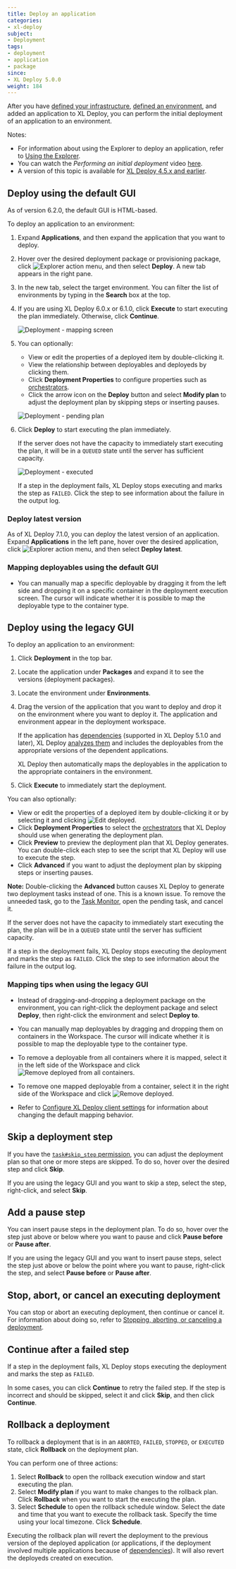 ```yaml
---
title: Deploy an application
categories:
- xl-deploy
subject:
- Deployment
tags:
- deployment
- application
- package
since:
- XL Deploy 5.0.0
weight: 184
---
```


After you have [defined your infrastructure](/xl-deploy/how-to/connect-xl-deploy-to-your-infrastructure.html), [defined an environment](/xl-deploy/how-to/create-an-environment-in-xl-deploy.html), and added an application to XL Deploy, you can perform the initial deployment of an application to an environment.

Notes:

* For information about using the Explorer to deploy an application, refer to [Using the Explorer](/xl-deploy/how-to/using-the-explorer.html).
* You can watch the *Performing an initial deployment* video [here](https://www.youtube.com/watch?v=pw17C9j60xY&list=PLIIv46GEoJ7ZvQd4BbzdMLaH0tc-gYyA1&index=4).
* A version of this topic is available for [XL Deploy 4.5.x and earlier](/xl-deploy/4.5.x/deploy-an-application-4.5.html).

## Deploy using the default GUI

As of version 6.2.0, the default GUI is HTML-based.

To deploy an application to an environment:

1. Expand **Applications**, and then expand the application that you want to deploy.
1. Hover over the desired deployment package or provisioning package, click ![Explorer action menu](/images/menu_three_dots.png), and then select **Deploy**. A new tab appears in the right pane.
1. In the new tab, select the target environment. You can filter the list of environments by typing in the **Search** box at the top.
1. If you are using XL Deploy 6.0.x or 6.1.0, click **Execute** to start executing the plan immediately. Otherwise, click **Continue**.

    ![Deployment - mapping screen](images/explorer-deploy-02.png)

1. You can optionally:

    * View or edit the properties of a deployed item by double-clicking it.
    * View the relationship between deployables and deployeds by clicking them.
    * Click **Deployment Properties** to configure properties such as [orchestrators](/xl-deploy/concept/understanding-orchestrators.html).
    * Click the arrow icon on the **Deploy** button and select **Modify plan** to adjust the deployment plan by skipping steps or inserting pauses.

    ![Deployment - pending plan](images/explorer-deploy-03.png)

1. Click **Deploy** to start executing the plan immediately.

    If the server does not have the capacity to immediately start executing the plan, it will be in a `QUEUED` state until the server has sufficient capacity.

    ![Deployment - executed](images/explorer-deploy-04.png)

    If a step in the deployment fails, XL Deploy stops executing and marks the step as `FAILED`. Click the step to see information about the failure in the output log.

### Deploy latest version

As of XL Deploy 7.1.0, you can deploy the latest version of an application. Expand **Applications** in the left pane, hover over the desired application, click ![Explorer action menu](/images/menu_three_dots.png), and then select **Deploy latest**.

### Mapping deployables using the default GUI

* You can manually map a specific deployable by dragging it from the left side and dropping it on a specific container in the deployment execution screen. The cursor will indicate whether it is possible to map the deployable type to the container type.        

## Deploy using the legacy GUI

To deploy an application to an environment:

1. Click **Deployment** in the top bar.
1. Locate the application under **Packages** and expand it to see the versions (deployment packages).
1. Locate the environment under **Environments**.
1. Drag the version of the application that you want to deploy and drop it on the environment where you want to deploy it. The application and environment appear in the deployment workspace.

    If the application has [dependencies](/xl-deploy/concept/application-dependencies-in-xl-deploy.html) (supported in XL Deploy 5.1.0 and later), XL Deploy [analyzes them](/xl-deploy/concept/how-xl-deploy-checks-application-dependencies.html) and includes the deployables from the appropriate versions of the dependent applications.

    XL Deploy then automatically maps the deployables in the application to the appropriate containers in the environment.

1. Click **Execute** to immediately start the deployment.

You can also optionally:

* View or edit the properties of a deployed item by double-clicking it or by selecting it and clicking ![Edit deployed](/images/button_edit_deployed.png).
* Click **Deployment Properties** to select the [orchestrators](/xl-deploy/concept/understanding-orchestrators.html) that XL Deploy should use when generating the deployment plan.
* Click **Preview** to preview the deployment plan that XL Deploy generates. You can double-click each step to see the script that XL Deploy will use to execute the step.
* Click **Advanced** if you want to adjust the deployment plan by skipping steps or inserting pauses.

**Note:** Double-clicking the **Advanced** button causes XL Deploy to generate two deployment tasks instead of one. This is a known issue. To remove the unneeded task, go to the [Task Monitor](/xl-deploy/how-to/monitor-and-reassign-deployment-tasks.html), open the pending task, and cancel it.

If the server does not have the capacity to immediately start executing the plan, the plan will be in a `QUEUED` state until the server has sufficient capacity.

If a step in the deployment fails, XL Deploy stops executing the deployment and marks the step as `FAILED`. Click the step to see information about the failure in the output log.

### Mapping tips when using the legacy GUI

* Instead of dragging-and-dropping a deployment package on the environment, you can right-click the deployment package and select **Deploy**, then right-click the environment and select **Deploy to**.

* You can manually map deployables by dragging and dropping them on containers in the Workspace. The cursor will indicate whether it is possible to map the deployable type to the container type.

* To remove a deployable from all containers where it is mapped, select it in the left side of the Workspace and click ![Remove deployed from all containers](/images/remove_deployed.png).

* To remove one mapped deployable from a container, select it in the right side of the Workspace and click ![Remove deployed](/images/button_remove_deployed.png).

* Refer to [Configure XL Deploy client settings](/xl-deploy/how-to/configure-xl-deploy-client-settings.html) for information about changing the default mapping behavior.

## Skip a deployment step

If you have the [`task#skip_step` permission](/xl-deploy/concept/roles-and-permissions-in-xl-deploy.html#local-permissions), you can adjust the deployment plan so that one or more steps are skipped. To do so, hover over the desired step and click **Skip**.

If you are using the legacy GUI and you want to skip a step, select the step, right-click, and select **Skip**.

## Add a pause step

You can insert pause steps in the deployment plan. To do so, hover over the step just above or below where you want to pause and click **Pause before** or **Pause after**.

If you are using the legacy GUI and you want to insert pause steps, select the step just above or below the point where you want to pause, right-click the step, and select **Pause before** or **Pause after**.

## Stop, abort, or cancel an executing deployment

You can stop or abort an executing deployment, then continue or cancel it. For information about doing so, refer to [Stopping, aborting, or canceling a deployment](/xl-deploy/how-to/stop-abort-or-cancel-a-deployment.html).

## Continue after a failed step

If a step in the deployment fails, XL Deploy stops executing the deployment and marks the step as `FAILED`.

In some cases, you can click **Continue** to retry the failed step. If the step is incorrect and should be skipped, select it and click **Skip**, and then click **Continue**.

## Rollback a deployment

To rollback a deployment that is in an `ABORTED`, `FAILED`, `STOPPED`, or `EXECUTED` state, click **Rollback** on the deployment plan.

You can perform one of three actions:
1. Select **Rollback** to open the rollback execution window and start executing the plan.
1. Select **Modify plan** if you want to make changes to the rollback plan. Click **Rollback** when you want to start the executing the plan.
1. Select **Schedule** to open the rollback schedule window. Select the date and time that you want to execute the rollback task. Specify the time using your local timezone. Click **Schedule**.

Executing the rollback plan will revert the deployment to the previous version of the deployed application (or applications, if the deployment involved multiple applications because of [dependencies](/xl-deploy/concept/application-dependencies-in-xl-deploy.html)). It will also revert the deployeds created on execution.
